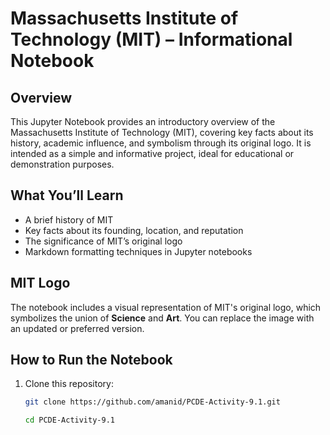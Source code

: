 # Massachusetts Institute of Technology (MIT) – Informational Notebook

## Overview

This Jupyter Notebook provides an introductory overview of the Massachusetts Institute of Technology (MIT), covering key facts about its history, academic influence, and symbolism through its original logo. It is intended as a simple and informative project, ideal for educational or demonstration purposes.

## What You’ll Learn

- A brief history of MIT  
- Key facts about its founding, location, and reputation  
- The significance of MIT’s original logo  
- Markdown formatting techniques in Jupyter notebooks  

## MIT Logo

The notebook includes a visual representation of MIT's original logo, which symbolizes the union of **Science** and **Art**. You can replace the image with an updated or preferred version.

## How to Run the Notebook

1. Clone this repository:
   ```bash
   git clone https://github.com/amanid/PCDE-Activity-9.1.git
   
   cd PCDE-Activity-9.1

